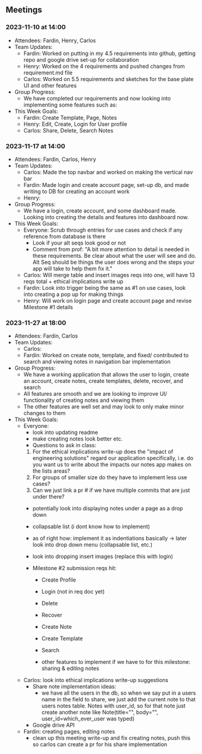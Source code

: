 ## Meetings
### 2023-11-10 at 14:00
- Attendees: Fardin, Henry, Carlos
- Team Updates:
    - Fardin: Worked on putting in my 4.5 requirements into github, getting repo and google drive set-up for collaboration
    - Henry: Worked on the 4 requirements and pushed changes from requirement.md file
    - Carlos: Worked on 5.5 requirements and sketches for the base plate UI and other features
- Group Progress:
    - We have completed our requirements and now looking into implementing some features such as:
- This Week Goals:
    - Fardin: Create Template, Page, Notes
    - Henry: Edit, Create, Login for User profile
    - Carlos: Share, Delete, Search Notes

### 2023-11-17 at 14:00
- Attendees: Fardin, Carlos, Henry
- Team Updates:
    - Carlos: Made the top navbar and worked on making the vertical nav bar
    - Fardin: Made login and create account page, set-up db, and made writing to DB for creating an account work
    - Henry:
- Group Progress:
    - We have a login, create account, and some dashboard made. Looking into creating the details and features into dashboard now.
- This Week Goals:
    - Everyone: Scrub through entries for use cases and check if any reference from database is there
        - Look if your alt seqs look good or not
        - Comment from prof: "A bit more attention to detail is needed in these requirements. Be clear about what the user will see and do. Alt Seq should be things the user does wrong and the steps your app will take to help them fix it."
    - Carlos: Will merge table and insert images reqs into one, will have 13 reqs total + ethical implications write up
    - Fardin: Look into trigger being the same as #1 on use cases, look into creating a pop up for making things
    - Henry: Will work on login page and create account page and revise Milestone #1 details

### 2023-11-27 at 18:00
- Attendees: Fardin, Carlos
- Team Updates:
    - Carlos: 
    - Fardin: Worked on create note, template, and fixed/ contributed to search and viewing notes in navigation bar implementation
- Group Progress:
    - We have a working application that allows the user to login, create an account, create notes, create templates, delete, recover, and search
    - All features are smooth and we are looking to improve UI/ functionality of creating notes and viewing them
    - The other features are well set and may look to only make minor changes to them
- This Week Goals:
    - Everyone: 
        - look into updating readme
        - make creating notes look better etc.
        - Questions to ask in class:
        1. For the ethical implications write-up does the "impact of engineering solutions" regard our application specifically, i.e. do you want us to write about the impacts our notes app makes on the lists areas?
        2. For groups of smaller size do they have to implement less use cases?
        3. Can we just link a pr # if we have multiple commits that are just under there?
        - potentially look into displaying notes under a page as a drop down
        - collapsable list (i dont know how to implement)
        - as of right how: implement it as indentiations basically -> later look into drop down menu (collapsable list, etc.)
        - look into dropping insert images (replace this with login)

        - Milestone #2 submission reqs hit:
            - Create Profile
            - Login (not in req doc yet)
            - Delete
            - Recover
            - Create Note
            - Create Template
            - Search

            - other features to implement if we have to for this milestone: sharing & editing notes
    - Carlos: look into ethical implications write-up suggestions
        - Share note implementation ideas: 
            - we have all the users in the db, so when we say put in a users name in the field to share, we just add the current note
            to that users notes table. Notes with user_id, so for that note just create another note like Note(title="", body="", user_id=which_ever_user was typed)
        - Google drive API
    - Fardin: creating pages, editing notes
        - clean up this meeting write-up and fix creating notes, push this so carlos can create a pr for his share implementation
